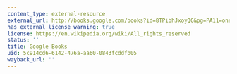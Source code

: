```yaml
---
content_type: external-resource
external_url: http://books.google.com/books?id=8TPibhJxoyQC&pg=PA11=onepage
has_external_license_warning: true
license: https://en.wikipedia.org/wiki/All_rights_reserved
status: ''
title: Google Books
uid: 5c914cd6-6142-476a-aa60-0843fcddfb05
wayback_url: ''
---
```


